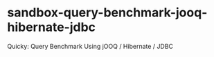 # sandbox-query-benchmark-jooq-hibernate-jdbc
Quicky: Query Benchmark Using jOOQ / Hibernate / JDBC

